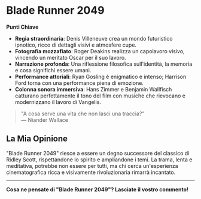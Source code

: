 # Blade Runner 2049

**Punti Chiave**
- **Regia straordinaria**: Denis Villeneuve crea un mondo futuristico ipnotico, ricco di dettagli visivi e atmosfere cupe.
- **Fotografia mozzafiato**: Roger Deakins realizza un capolavoro visivo, vincendo un meritato Oscar per il suo lavoro.
- **Narrazione profonda**: Una riflessione filosofica sull'identità, la memoria e cosa significhi essere umani.
- **Performance attoriali**: Ryan Gosling è enigmatico e intenso; Harrison Ford torna con una performance piena di emozione.
- **Colonna sonora immersiva**: Hans Zimmer e Benjamin Wallfisch catturano perfettamente il tono del film con musiche che rievocano e modernizzano il lavoro di Vangelis.

> "A cosa serve una vita che non lasci una traccia?"  
> — Niander Wallace

## La Mia Opinione

"Blade Runner 2049" riesce a essere un degno successore del classico di Ridley Scott, rispettandone lo spirito e ampliandone i temi. La trama, lenta e meditativa, potrebbe non essere per tutti, ma chi cerca un'esperienza cinematografica ricca e visivamente rivoluzionaria rimarrà incantato.

---

**Cosa ne pensate di "Blade Runner 2049"? Lasciate il vostro commento!**
